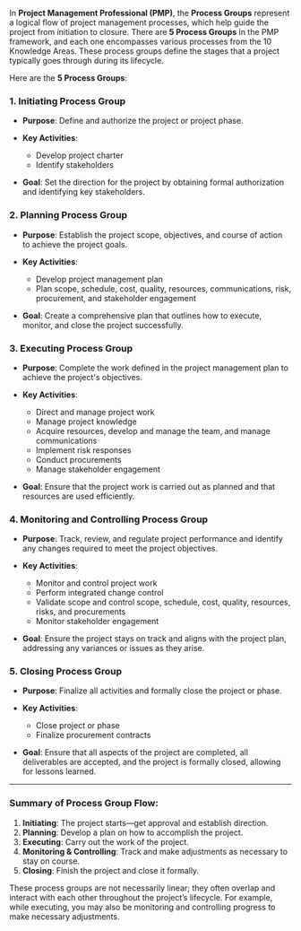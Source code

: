In **Project Management Professional (PMP)**, the **Process Groups** represent a logical flow of project management processes, which help guide the project from initiation to closure. There are **5 Process Groups** in the PMP framework, and each one encompasses various processes from the 10 Knowledge Areas. These process groups define the stages that a project typically goes through during its lifecycle.

Here are the **5 Process Groups**:

### 1. **Initiating Process Group**

* **Purpose**: Define and authorize the project or project phase.
* **Key Activities**:

  * Develop project charter
  * Identify stakeholders
* **Goal**: Set the direction for the project by obtaining formal authorization and identifying key stakeholders.

### 2. **Planning Process Group**

* **Purpose**: Establish the project scope, objectives, and course of action to achieve the project goals.
* **Key Activities**:

  * Develop project management plan
  * Plan scope, schedule, cost, quality, resources, communications, risk, procurement, and stakeholder engagement
* **Goal**: Create a comprehensive plan that outlines how to execute, monitor, and close the project successfully.

### 3. **Executing Process Group**

* **Purpose**: Complete the work defined in the project management plan to achieve the project's objectives.
* **Key Activities**:

  * Direct and manage project work
  * Manage project knowledge
  * Acquire resources, develop and manage the team, and manage communications
  * Implement risk responses
  * Conduct procurements
  * Manage stakeholder engagement
* **Goal**: Ensure that the project work is carried out as planned and that resources are used efficiently.

### 4. **Monitoring and Controlling Process Group**

* **Purpose**: Track, review, and regulate project performance and identify any changes required to meet the project objectives.
* **Key Activities**:

  * Monitor and control project work
  * Perform integrated change control
  * Validate scope and control scope, schedule, cost, quality, resources, risks, and procurements
  * Monitor stakeholder engagement
* **Goal**: Ensure the project stays on track and aligns with the project plan, addressing any variances or issues as they arise.

### 5. **Closing Process Group**

* **Purpose**: Finalize all activities and formally close the project or phase.
* **Key Activities**:

  * Close project or phase
  * Finalize procurement contracts
* **Goal**: Ensure that all aspects of the project are completed, all deliverables are accepted, and the project is formally closed, allowing for lessons learned.

---

### Summary of Process Group Flow:

1. **Initiating**: The project starts—get approval and establish direction.
2. **Planning**: Develop a plan on how to accomplish the project.
3. **Executing**: Carry out the work of the project.
4. **Monitoring & Controlling**: Track and make adjustments as necessary to stay on course.
5. **Closing**: Finish the project and close it formally.

These process groups are not necessarily linear; they often overlap and interact with each other throughout the project’s lifecycle. For example, while executing, you may also be monitoring and controlling progress to make necessary adjustments.
